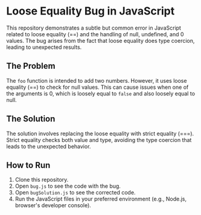# Loose Equality Bug in JavaScript

This repository demonstrates a subtle but common error in JavaScript related to loose equality (==) and the handling of null, undefined, and 0 values.  The bug arises from the fact that loose equality does type coercion, leading to unexpected results.

## The Problem
The `foo` function is intended to add two numbers.  However, it uses loose equality (==) to check for null values. This can cause issues when one of the arguments is 0, which is loosely equal to `false` and also loosely equal to null.

## The Solution
The solution involves replacing the loose equality with strict equality (===).  Strict equality checks both value and type, avoiding the type coercion that leads to the unexpected behavior. 

## How to Run
1. Clone this repository.
2. Open `bug.js` to see the code with the bug.
3. Open `bugSolution.js` to see the corrected code.
4. Run the JavaScript files in your preferred environment (e.g., Node.js, browser's developer console).